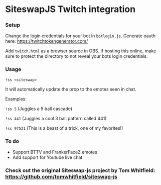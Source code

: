 # SiteswapJS Twitch integration
### Setup
Change the login credentials for your bot in `botlogin.js`. Generate oauth here: https://twitchtokengenerator.com/

Add `twitch.html` as a browser source in OBS.
If hosting this online, make sure to protect the directory to not reveal your bots login credentials.
### Usage
`!ss <siteswap>`

It will automatically update the prop to the emotes seen in chat.

Examples: 

`!ss 5` (Juggles a 5 ball cascade)
  
`!ss 441` (Juggles a cool 3 ball pattern called 441)
  
`!ss 97531` (This is a beast of a trick, one of my favorites!)
  
### To do
  * Support BTTV and FrankerFaceZ emotes
  * Add support for Youtube live chat

### Check out the original Siteswap-js project by Tom Whitfield: https://github.com/tomwhitfield/siteswap-js
